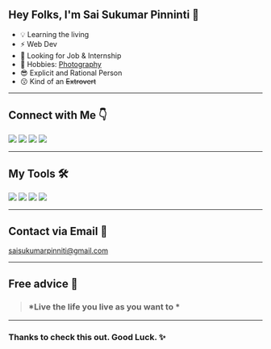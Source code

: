 ## Hey Folks, I'm Sai Sukumar Pinninti 👋

* 💡 Learning the living
* ⚡ Web Dev 
* 👀 Looking for Job & Internship
* 🚀 Hobbies: [Photography ](https://instagram.com/unspoken_shutter)
* 😎 Explicit and Rational Person
* 😗 Kind of an ~~Extrovert~~
---

## Connect with Me 👇
[<img src="https://img.icons8.com/color/48/000000/twitter.png"/>](https://twitter.com/vrsmps)
[<img src="https://img.icons8.com/fluency/48/000000/linkedin.png"/>](https://www.linkedin.com/in/pinninti-sai-sukumar/)
[<img src="https://img.icons8.com/color/48/000000/github.png"/>](https://saisukumarpinninti.github.io/resume/)
[<img src="https://img.icons8.com/color/48/000000/instagram-new--v2.png"/>](https://instagram.com/unspoken_shutter)

---
## My Tools 🛠
<img src="https://img.icons8.com/color/48/000000/javascript--v1.png"/> <img src="https://img.icons8.com/color/48/26e07f/git.png"/>
<img src="https://img.icons8.com/color/48/000000/mongodb.png"/> <img src="https://img.icons8.com/color/48/000000/python--v2.png"/>


---
## Contact via Email 📧
saisukumarpinniti@gmail.com

---
## Free advice 🙂

> ### *Live the life you live as you want to *

---
### Thanks to check this out. Good Luck. ✨
